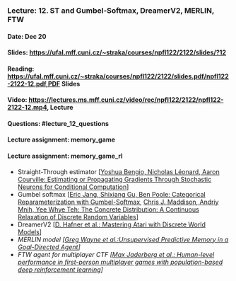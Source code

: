 ### Lecture: 12. ST and Gumbel-Softmax, DreamerV2, MERLIN, FTW
#### Date: Dec 20
#### Slides: https://ufal.mff.cuni.cz/~straka/courses/npfl122/2122/slides/?12
#### Reading: https://ufal.mff.cuni.cz/~straka/courses/npfl122/2122/slides.pdf/npfl122-2122-12.pdf,PDF Slides
#### Video: https://lectures.ms.mff.cuni.cz/video/rec/npfl122/2122/npfl122-2122-12.mp4, Lecture
#### Questions: #lecture_12_questions
#### Lecture assignment: memory_game
#### Lecture assignment: memory_game_rl

- Straight-Through estimator  [[Yoshua Bengio, Nicholas Léonard, Aaron Courville: Estimating or Propagating Gradients Through Stochastic Neurons for Conditional Computation](https://arxiv.org/abs/1308.3432)]
- Gumbel softmax [[Eric Jang, Shixiang Gu, Ben Poole: Categorical Reparameterization with Gumbel-Softmax](https://arxiv.org/abs/1611.01144), [Chris J. Maddison, Andriy Mnih, Yee Whye Teh: The Concrete Distribution: A Continuous Relaxation of Discrete Random Variables](https://arxiv.org/abs/1611.00712)]
- DreamerV2 [[D. Hafner et al.: Mastering Atari with Discrete World Models](https://arxiv.org/abs/2010.02193)]
- _MERLIN model [[Greg Wayne et al.:Unsupervised Predictive Memory in a Goal-Directed Agent](https://arxiv.org/abs/1803.10760)]_
- _FTW agent for multiplayer CTF [[Max Jaderberg et al.: Human-level performance in first-person multiplayer games with population-based deep reinforcement learning](https://arxiv.org/abs/1807.01281)]_
